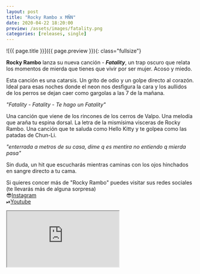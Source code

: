```yaml
---
layout: post
title: "Rocky Rambo x MÑN"
date: 2020-04-22 18:20:00
preview: /assets/images/fatality.png
categories: [releases, single]
---
```


![{{ page.title }}]({{ page.preview }}){: class="fullsize"}

**Rocky Rambo** lanza su nueva canción - ***Fatality***, un trap oscuro que relata los momentos de mierda que tienes que vivir por ser mujer. Acoso y miedo.

<!--break-->

Esta canción es una catarsis. Un grito de odio y un golpe directo al corazón. Ideal para esas noches donde el neon nos desfigura la cara y los aullidos de los perros se dejan caer como gargolas a las 7 de la mañana.

*"Fatality - Fatality - Te hago un Fatality"*

Una canción que viene de los rincones de los cerros de Valpo.
Una melodía que araña tu espina dorsal.
La letra de la mismísima visceras de Rocky Rambo.
Una canción que te saluda como Hello Kitty y te golpea como las patadas de Chun-Li.

*"enterrada a metros de su casa, dime q es mentira no entiendo q mierda pasa"*

Sin duda, un hit que escucharás mientras caminas con los ojos hinchados en sangre directo a tu cama.

Si quieres concer más de "Rocky Rambo" puedes visitar sus redes sociales (te llevarás más de alguna sorpresa)
<br>😎[Instagram](https://www.instagram.com/rockyramb0/)
<br>⏯[Youtube](https://www.youtube.com/channel/UCAy9f7nwRSGbGAr3g8RKNXA)

<div class="youtube-wrapper">
  <iframe src="https://www.youtube.com/embed/166LutTk1Mo" allowfullscreen></iframe>
</div>
